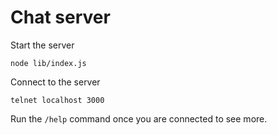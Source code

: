 # Chat server

Start the server

    node lib/index.js

Connect to the server

    telnet localhost 3000

Run the `/help` command once you are connected to see more.
